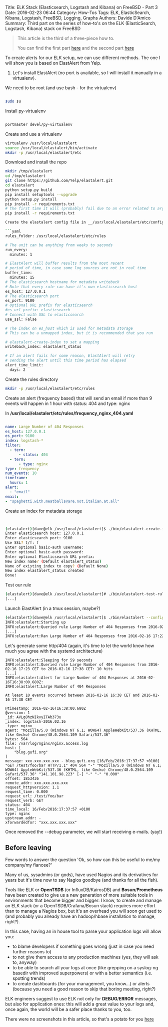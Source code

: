 Title: ELK Stack (Elasticsearch, Logstash and Kibana) on FreeBSD - Part 3
Date: 2016-02-23 06:44
Category: How-Tos
Tags: ELK, ElasticSearch, Kibana, Logstash, FreeBSD, Logging, Graphs
Authors: Davide D'Amico
Summary: Third part on the series of how-to's on the ELK (ElasticSearch, Logstash, Kibana) stack on FreeBSD


> This article is the third of a three-piece how to.
>
> You can find the first part [here]({filename}/elk-1.md)
> and the second part [here]({filename}/elk-2.md)
>

To create alerts for our ELK setup, we can use different methods.
The one I will show you is based on ElastAlert from Yelp.


1. Let's install ElastAlert (no port is available, so I will install it manually in a virtualenv).


We need to be root (and use bash - for the virtualenv)

```bash

sudo su

```


Install py-virtualenv

```bash

portmaster devel/py-virtualenv

```

Create and use a virtualenv

```bash
virtualenv /usr/local/elastalert
source /usr/local/elastalert/bin/activate
mkdir -p /usr/local/elastalert/etc
```

Download and install the repo


```bash
mkdir /tmp/elastalert
cd /tmp/elastalert
git clone https://github.com/Yelp/elastalert.git
cd elastalert
python setup.py build
pip install setuptools --upgrade
python setup.py install
pip install -r requirements.txt
# the first time it will (probably) fail due to an error related to argparse
pip install -r requirements.txt

Create the elastalert config file in __/usr/local/elastalert/etc/config.yml__

```yaml
rules_folder: /usr/local/elastalert/etc/rules

# The unit can be anything from weeks to seconds
run_every:
  minutes: 1

# ElastAlert will buffer results from the most recent
# period of time, in case some log sources are not in real time
buffer_time:
  minutes: 15
# The elasticsearch hostname for metadata writeback
# Note that every rule can have it's own elasticsearch host
es_host: 127.0.0.1
# The elasticsearch port
es_port: 9100
# Optional URL prefix for elasticsearch
#es_url_prefix: elasticsearch
# Connect with SSL to elasticsearch
use_ssl: False

# The index on es_host which is used for metadata storage
# This can be a unmapped index, but it is recommended that you run

# elastalert-create-index to set a mapping
writeback_index: elastalert_status

# If an alert fails for some reason, ElastAlert will retry
# sending the alert until this time period has elapsed
alert_time_limit:
  days: 2
```

Create the rules directory

```bash
mkdir -p /usr/local/elastalert/etc/rules
```

Create an alert (frequency based) that will send an email if more than 9 events will happen in 1 hour with status: 404 and type: nginx

In __/usr/local/elastalert/etc/rules/frequency_nginx_404.yaml__

```yaml

name: Large Number of 404 Responses
es_host: 127.0.0.1
es_port: 9100
index: logstash-*
filter:
  - term:
      - status: 404
  - term:
      - type: nginx
type: frequency
num_events: 10
timeframe:
  hours: 1
alert:
  - "email"
email:
- "spaghetti.with.meatballs@are.not.italian.at.all"

```

Create an index for metadata storage

```bash


(elastalert)[dave@elk /usr/local/elastalert]$ ./bin/elastalert-create-index
Enter elasticsearch host: 127.0.0.1
Enter elasticsearch port: 9100
Use SSL? t/f: f
Enter optional basic-auth username:
Enter optional basic-auth password:
Enter optional Elasticsearch URL prefix:
New index name? (Default elastalert_status)
Name of existing index to copy? (Default None)
New index elastalert_status created
Done!

```

Test our rule

```bash
(elastalert)[dave@elk /usr/local/elastalert]# ./bin/elastalert-test-rule etc/rules/frequency_nginx_404.yaml
[...]
```

Launch ElastAlert (in a tmux session, maybe?)

```bash
(elastalert)[dave@elk /usr/local/elastalert]$ ./bin/elastalert --config etc/config.yml --debug
INFO:elastalert:Starting up
INFO:elastalert:Queried rule Large Number of 404 Responses from 2016-02-16 17:22 CET to 2016-02-16 17:37 CET: 9 hits
[...]
INFO:elastalert:Ran Large Number of 404 Responses from 2016-02-16 17:22 CET to 2016-02-16 17:37 CET: 9 query hits, 0 matches, 0 alerts sent
```

<evil>
Let's generate some http/404 (again, it's time to let the world know how much you agree with the systemd architecture)
</evil>

```
INFO:elastalert:Sleeping for 59 seconds
INFO:elastalert:Queried rule Large Number of 404 Responses from 2016-02-16 17:23 CET to 2016-02-16 17:38 CET: 10 hits
[...]
INFO:elastalert:Alert for Large Number of 404 Responses at 2016-02-16T16:38:00.680Z:
INFO:elastalert:Large Number of 404 Responses

At least 10 events occurred between 2016-02-16 16:38 CET and 2016-02-16 17:38 CET

@timestamp: 2016-02-16T16:38:00.680Z
@version: 1
_id: AVLq8hzNIkvyITAb373u
_index: logstash-2016.02.16
_type: nginx
agent: "Mozilla/5.0 (Windows NT 6.1; WOW64) AppleWebKit/537.36 (KHTML, like Gecko) Chrome/48.0.2564.109 Safari/537.36"
bytes: 564
file: /var/log/nginx/nginx.access.log
host: [
    "blog.gufi.org"
]
message: xxx.xxx.xxx.xxx - blog.gufi.org [16/Feb/2016:17:37:57 +0100] "GET /test/foo/bar HTTP/1.1" 404 564 "-" "Mozilla/5.0 (Windows NT 6.1; WOW64) AppleWebKit/537.36 (KHTML, like Gecko) Chrome/48.0.2564.109 Safari/537.36" "141.101.98.223" [-] "-" "-" "0.000"
offset: 1853436
remote_addr: xxx.xxx.xxx.xxx
request_httpversion: 1.1
request_time: 0.000
request_url: /test/foo/bar
request_verb: GET
status: 404
time_local: 16/Feb/2016:17:37:57 +0100
type: nginx
upstream_addr: -
xforwardedfor: "xxx.xxx.xxx.xxx"
```

Once removed the --debug parameter, we will start receiving e-mails. (yay!)


Before leaving
--------------

Few words to answer the question 'Ok, so how can this be useful to me/my company/my fiancee?'

Many of us, sysadmins (or gods), have used Nagios and its derivatives for years but it's time now to say Nagios goodbye (and thanks for all the fish).


Tools like ELK or **OpenTSDB** (or InfluxDB/KairosDB) and **Bosun**/**Prometheus** have been created to give us a new generation of more suitable tools in environments that become bigger and bigger: I know, to create and manage an ELK stack (or a OpenTSDB/Grafana/Bosun stack) requires more effort than to manage a Nagios box, but it's an overhead you will soon get used to (and probably you already have an hadoop/hbase installation to manage, right?).

In this case, having an in house tool to parse your application logs will allow you:

* to blame developers if something goes wrong (just in case you need further reasons to)
* to not give them access to any production machines (yes, they will ask to, anyway)
* to be able to search all your logs at once (like grepping on a syslog-ng basedir with improved superpowers) or with a better semantics (i.e. spotting trends)
* to create dashboards (for your management, you know...) or alerts (because you need a good reason to skip that boring meeting, right?)

ELK engineers suggest to use ELK not only for **DEBUG**/**ERROR** messages, but also for application ones: this will add a great value to your logs and, once again, the world will be a safer place thanks to you, too.

There were no screenshots in this article, so that's a potato for you [here](http://saibateku.net/potato/potato.jpg)
